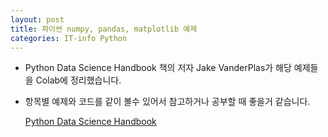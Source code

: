 ```yaml
---
layout: post
title: 파이썬 numpy, pandas, matplotlib 예제
categories: IT-info Python
---
```

- Python Data Science Handbook 책의 저자 Jake VanderPlas가 해당 예제들을 Colab에 정리했습니다.
- 항목별 예제와 코드를 같이 볼수 있어서 참고하거나 공부할 때 좋을거 같습니다.

    [Python Data Science Handbook](https://colab.research.google.com/github/jakevdp/PythonDataScienceHandbook/blob/master/notebooks/Index.ipynb#scrollTo=16pyhBwbmYAl)

